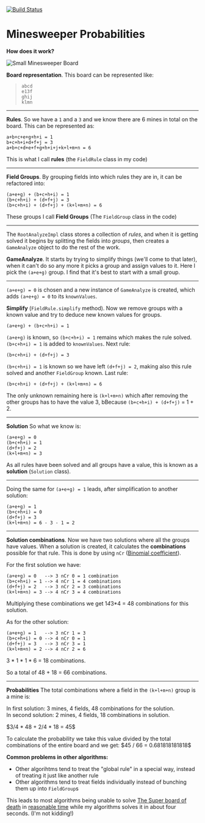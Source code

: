 [![Build Status](https://travis-ci.org/Zomis/Minesweeper-Analyze.svg?branch=master)](https://travis-ci.org/Zomis/Minesweeper-Analyze?branch=master)


Minesweeper Probabilities
=========================

**How does it work?**

![Small Minesweeper Board](http://i.stack.imgur.com/691Ke.png)

**Board representation**. This board can be represented like:

>     abcd
>     e13f
>     ghij
>     klmn

---

**Rules**. So we have a `1` and a `3` and we know there are 6 mines in total on the board. This can be represented as:

    a+b+c+e+g+h+i = 1
    b+c+h+i+d+f+j = 3
    a+b+c+d+e+f+g+h+i+j+k+l+m+n = 6

This is what I call **rules** (the `FieldRule` class in my code)

---

**Field Groups**. By grouping fields into which rules they are in, it can be refactored into:

    (a+e+g) + (b+c+h+i) = 1
    (b+c+h+i) + (d+f+j) = 3
    (b+c+h+i) + (d+f+j) + (k+l+m+n) = 6

These groups I call **Field Groups** (The `FieldGroup` class in the code)

---

The `RootAnalyzeImpl` class stores a collection of *rules*, and when it is getting solved it begins by splitting the fields into *groups*, then creates a `GameAnalyze` object to do the rest of the work.

**GameAnalyze**. It starts by trying to simplify things (we'll come to that later), when it can't do so any more it picks a group and assign values to it. Here I pick the `(a+e+g)` group. I find that it's best to start with a small group.

---

`(a+e+g) = 0` is chosen and a new instance of `GameAnalyze` is created, which adds `(a+e+g) = 0` to its `knownValues`.

**Simplify** (`FieldRule.simplify` method). Now we remove groups with a known value and try to deduce new known values for groups.

    (a+e+g) + (b+c+h+i) = 1

`(a+e+g)` is known, so `(b+c+h+i) = 1` remains which makes the rule solved. `(b+c+h+i) = 1` is added to `knownValues`. Next rule:

    (b+c+h+i) + (d+f+j) = 3

`(b+c+h+i) = 1` is known so we have left `(d+f+j) = 2`, making also this rule solved and another `FieldGroup` known. Last rule:

    (b+c+h+i) + (d+f+j) + (k+l+m+n) = 6

The only unknown remaining here is `(k+l+m+n)` which after removing the other groups has to have the value 3, bBecause `(b+c+h+i) + (d+f+j)` = 1 + 2.

---

**Solution** So what we know is:

    (a+e+g) = 0
    (b+c+h+i) = 1
    (d+f+j) = 2
    (k+l+m+n) = 3

As all rules have been solved and all groups have a value, this is known as a **solution** (`Solution` class).

---

Doing the same for `(a+e+g) = 1` leads, after simplification to another solution:

    (a+e+g) = 1
    (b+c+h+i) = 0
    (d+f+j) = 3
    (k+l+m+n) = 6 - 3 - 1 = 2

---

**Solution combinations**. Now we have two solutions where all the groups have values. When a solution is created, it calculates the **combinations** possible for that rule. This is done by using `nCr` ([Binomial coefficient](http://en.wikipedia.org/wiki/Binomial_coefficient)).

For the first solution we have:

    (a+e+g) = 0   --> 3 nCr 0 = 1 combination
    (b+c+h+i) = 1 --> 4 nCr 1 = 4 combinations
    (d+f+j) = 2   --> 3 nCr 2 = 3 combinations
    (k+l+m+n) = 3 --> 4 nCr 3 = 4 combinations

Multiplying these combinations we get 1*4*3*4 = 48 combinations for this solution.

As for the other solution:

    (a+e+g) = 1   --> 3 nCr 1 = 3
    (b+c+h+i) = 0 --> 4 nCr 0 = 1
    (d+f+j) = 3   --> 3 nCr 3 = 1
    (k+l+m+n) = 2 --> 4 nCr 2 = 6

3 \* 1 \* 1 * 6 = 18 combinations.

So a total of 48 + 18 = 66 combinations.

---

**Probabilities** The total combinations where a field in the `(k+l+m+n)` group is a mine is:

In first solution: 3 mines, 4 fields, 48 combinations for the solution.<br>
In second solution: 2 mines, 4 fields, 18 combinations in solution.

\$3/4 * 48 + 2/4 * 18 = 45\$

To calculate the probability we take this value divided by the total combinations of the entire board and we get: \$45 / 66 = 0.681818181818\$

**Common problems in other algorithms:**

- Other algorihtms tend to treat the "global rule" in a special way, instead of treating it just like another rule
- Other algorithms tend to treat fields individually instead of bunching them up into `FieldGroup`s

This leads to most algorithms being unable to solve [The Super board of death](http://i.stack.imgur.com/B57yE.png) in [reasonable time](http://chat.stackexchange.com/transcript/8595?m=16079276#16079276) while my algorithms solves it in about four seconds. (I'm not kidding!)

